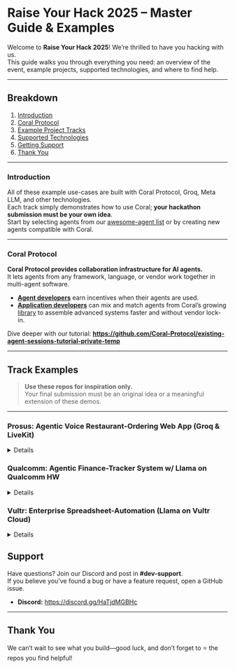 # Raise Your Hack 2025 – Master Guide & Examples

Welcome to **Raise Your Hack 2025**! We’re thrilled to have you hacking with us.  
This guide walks you through everything you need: an overview of the event, example projects, supported technologies, and where to find help.

---

## Breakdown

1. [Introduction](#introduction)  
2. [Coral Protocol](#coral-protocol)  
3. [Example Project Tracks](#track-examples)  
4. [Supported Technologies](#supported-technologies)  
5. [Getting Support](#support)  
6. [Thank You](#thank-you)

---

### Introduction

All of these example use-cases are built with Coral Protocol, Groq, Meta LLM, and other technologies.  
Each track simply demonstrates how to use Coral; **your hackathon submission must be your own idea**.  
Start by selecting agents from our [awesome-agent list](https://github.com/Coral-Protocol/awesome-agents-for-multi-agent-systems) or by creating new agents compatible with Coral.

---

### Coral Protocol

**Coral Protocol provides collaboration infrastructure for AI agents.**  
It lets agents from any framework, language, or vendor work together in multi-agent software.

- [**Agent developers**](https://docs.coralprotocol.org/CoralDoc/CoreConcepts/Actors) earn incentives when their agents are used.  
- [**Application developers**](https://docs.coralprotocol.org/CoralDoc/CoreConcepts/Actors) can mix and match agents from Coral’s growing [library](https://github.com/Coral-Protocol/awesome-composable-agents) to assemble advanced systems faster and without vendor lock-in.

Dive deeper with our tutorial: **<https://github.com/Coral-Protocol/existing-agent-sessions-tutorial-private-temp>**

---

## Track Examples

> **Use these repos for inspiration only.**  
> Your final submission must be an original idea or a meaningful extension of these demos.

---

### Prosus: Agentic Voice Restaurant-Ordering Web App (Groq & LiveKit)
<details>


This Restaurant Voice Agent system delivers an intelligent conversational experience for reservations, takeaway orders, and payments.

![Restaurant Voice Agent screenshot](attachment:9de5625b-3019-4bec-9ddf-5807aa9f8a7d:Screenshot_2025-07-02_at_15.40.47.png)

#### How it works

- A voice-enabled system handles customer interactions end-to-end.  
- An **Interface Agent** coordinates user instructions.  
- A **Restaurant Voice Agent** manages real-time voice conversations across specialized functions.

#### Agents involved

- Interface Agent  
- Restaurant Voice Agent  

#### API keys required

```

API\_KEY            # OpenAI or Groq
LIVEKIT\_URL
LIVEKIT\_API\_KEY
LIVEKIT\_API\_SECRET
DEEPGRAM\_API\_KEY
CARTESIA\_API\_KEY

```

#### Resources

- **Demo video:** <https://drive.google.com/file/d/1LtUfTUzV9MPEPY7b4alElDiJoml7E089/view>  
- **Source code:** <https://github.com/Coral-Protocol/Coral-RaiseYourHack-ProsusTrackExample/tree/main>

---
</details>


### Qualcomm: Agentic Finance-Tracker System w/ Llama on Qualcomm HW
<details>

A personal-finance advisor that provides secure, privacy-preserving money management via natural-language interaction with a Coral Monzo Agent.

![Monzo Agent screenshot](attachment:742ee4db-3347-4088-90ec-6166145c54d4:Monzo_agent_new.png)

#### How it works

- **Interface Agent** coordinates user instructions.  
- **Monzo Agent** grants safe, local access to banking data using either a local LLM or Groq, ensuring sensitive data never leaves the device.

#### Agents involved

- [Interface Agent](https://github.com/Coral-Protocol/Coral-Interface-Agent)  
- [Monzo Agent](https://github.com/Coral-Protocol/Coral-Monzo-Agent)  

#### API keys required

```

API\_KEY            # OpenAI or Groq
MONZO\_ACCESS\_TOKEN
MONZO\_ACCOUNT\_ID

```

#### Resources

- **Demo video:** <https://drive.google.com/file/d/1carCDjr-sZbTs5OOmzwSPsLItCwbnW0Y/view?usp=sharing>  
- **Source code:** <https://github.com/Coral-Protocol/Qualcomm-Agentic-Finance-Tracker-System-w-Llama-on-Qualcomm/tree/main>

---
</details>

### Vultr: Enterprise Spreadsheet-Automation (Llama on Vultr Cloud)
<details>

Build an enterprise spreadsheet-automation app on Vultr using Coral and multi-agent collaboration.

![Vultr Spreadsheet Automation screenshot](attachment:26d0df9c-8227-434f-accd-d8c4765e6217:vultr_3.png)

#### Introduction

- The Vultr Track challenges you to deploy a web-based enterprise AI agent on Vultr’s cloud using Coral Protocol.  
- Coral enables agents to communicate, share tasks, and coordinate via a structured messaging layer.  
- This demo answers queries about any spreadsheet (e.g. the Titanic dataset at `https://raw.githubusercontent.com/pandas-dev/pandas/main/doc/data/titanic.csv`).

#### Agents involved

- [Coral Interface Agent](https://github.com/Coral-Protocol/Coral-Interface-Agent)  
- [Coral Pandas Agent](https://github.com/Coral-Protocol/Coral-Pandas-Agent)

#### Resources

- **Demo video:** <https://drive.google.com/file/d/1JlGDdraESduyIm44QvnJT2aiUzaRoi02/view?usp=sharing>  
- **Source code:** <https://github.com/Coral-Protocol/Vultr-Enterprise-Spreadsheet-Automation/tree/main>

---
</details>

## Support

Have questions? Join our Discord and post in **#dev-support**.  
If you believe you’ve found a bug or have a feature request, open a GitHub issue.

- **Discord:** <https://discord.gg/HaTjdMGBHc>

---

## Thank You

We can’t wait to see what you build—good luck, and don’t forget to ⭐ the repos you find helpful!
```
